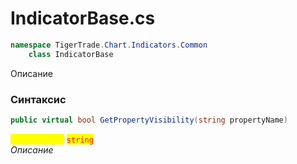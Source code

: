 
# IndicatorBase.cs
```csharp
namespace TigerTrade.Chart.Indicators.Common  
    class IndicatorBase
```

Описание

### Синтаксис
```csharp
public virtual bool GetPropertyVisibility(string propertyName)
```

<mark style="color:yellow;">**`propertyName`**</mark> <mark style="color:red;">`string`</mark>  
 *Описание*  
  

                    
                    